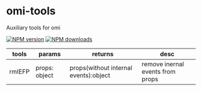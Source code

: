 # omi-tools
 Auxiliary tools for omi

 [![NPM version](https://img.shields.io/npm/v/omi-tools?color=%23007acc&style=flat-square)](https://npmjs.org/package/omi-tools)
[![NPM downloads](https://img.shields.io/npm/dt/omi-tools?style=flat-square)](https://npmjs.org/package/omi-tools)

| tools | params | returns | desc |
| - | - | - | - |
| rmIEFP | props: object | props(without internal events):object | remove inernal events from props |
